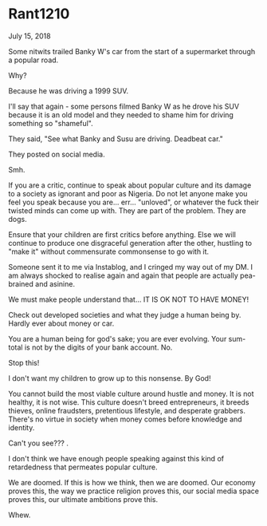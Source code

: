 # Rant1210


July 15, 2018

Some nitwits trailed Banky W's car from the start of a supermarket through a popular road. 

Why?

Because he was driving a 1999 SUV.

I'll say that again - some persons filmed Banky W as he drove his SUV because it is an old model and they needed to shame him for driving something so "shameful".

They said, "See what Banky and Susu are driving. Deadbeat car."

They posted on social media.

Smh.

If you are a critic, continue to speak about popular culture and its damage to a society as ignorant and poor as Nigeria. Do not let anyone make you feel you speak because you are... err... "unloved", or whatever the fuck their twisted minds can come up with. They are part of the problem. They are dogs. 

Ensure that your children are first critics before anything. Else we will continue to produce one disgraceful generation after the other, hustling to "make it" without commensurate commonsense to go with it.

Someone sent it to me via Instablog, and I cringed my way out of my DM. I am always shocked to realise again and again that people are actually pea-brained and asinine. 

We must make people understand that... IT IS OK NOT TO HAVE MONEY! 

Check out developed societies and what they judge a human being by. Hardly ever about money or car.

You are a human being for god's sake; you are ever evolving. Your sum-total is not by the digits of your bank account. No.

Stop this!

I don't want my children to grow up to this nonsense. By God!

You cannot build the most viable culture around hustle and money. It is not healthy, it is not wise. This culture doesn't breed entrepreneurs, it breeds thieves, online fraudsters, pretentious lifestyle, and desperate grabbers. There's no virtue in society when money comes before knowledge and identity.

Can't you see???
.

I don't think we have enough people speaking against this kind of retardedness that permeates popular culture.

We are doomed. If this is how we think, then we are doomed. Our economy proves this, the way we practice religion proves this, our social media space proves this, our ultimate ambitions prove this.

Whew.